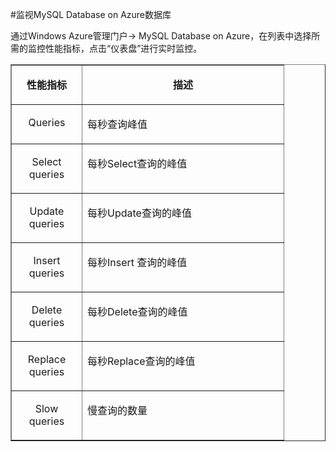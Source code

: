 <properties linkid="" urlDisplayName="" pageTitle="监视MySQL Database on Azure数据库 - Azure 微软云" metaKeywords="Azure 云，技术文档，文档与资源，MySQL,数据库，监视，性能指标" description="MySQL Database on Azure 为用户提供核心性能指标的监控，您可以通过Windows Azure管理门户的仪表盘进行查看。" metaCanonical="" services="MySQL" documentationCenter="Services" title="" authors="" solutions="" manager="" editor="" />

<tags ms.service="mysql" ms.date="" wacn.date=""/>

#监视MySQL Database on Azure数据库
通过Windows Azure管理门户-> MySQL Database on Azure，在列表中选择所需的监控性能指标，点击“仪表盘”进行实时监控。
<table border="1" cellspacing="0" cellpadding="0">
  <tr>
    <td width="96" valign="top"><p align="center"><strong>性能指标 </strong></p></td>
    <td width="306" valign="top"><p align="center"><strong>描述 </strong></p></td>
  </tr>
  <tr>
    <td width="96" valign="top"><p align="center">Queries</p></td>
    <td width="306" valign="top"><p>每秒查询峰值 </p></td>
  </tr>
  <tr>
    <td width="96" valign="top"><p align="center">Select   queries</p></td>
    <td width="306" valign="top"><p>每秒Select查询的峰值 </p></td>
  </tr>
  <tr>
    <td width="96" valign="top"><p align="center">Update   queries</p></td>
    <td width="306" valign="top"><p>每秒Update查询的峰值 </p></td>
  </tr>
  <tr>
    <td width="96" valign="top"><p align="center">Insert   queries</p></td>
    <td width="306" valign="top"><p>每秒Insert 查询的峰值 </p></td>
  </tr>
  <tr>
    <td width="96" valign="top"><p align="center">Delete   queries</p></td>
    <td width="306" valign="top"><p>每秒Delete查询的峰值 </p></td>
  </tr>
  <tr>
    <td width="96" valign="top"><p align="center">Replace   queries</p></td>
    <td width="306" valign="top"><p>每秒Replace查询的峰值 </p></td>
  </tr>
  <tr>
    <td width="96" valign="top"><p align="center">Slow   queries</p></td>
    <td width="306" valign="top"><p>慢查询的数量 </p></td>
  </tr>
</table>